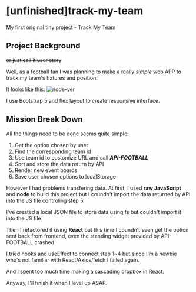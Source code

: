 # [unfinished]track-my-team
My first original tiny project - Track My Team


## Project Background
~~or just call it user story~~

Well, as a football fan I was planning to make a really *simple* web APP to track my team's fixtures and position.

It looks like this:
![node-ver](https://user-images.githubusercontent.com/41334506/215261357-7337bd33-771b-486a-8577-e9d17351431c.png)

I use Bootstrap 5 and flex layout to create responsive interface.


## Mission Break Down
All the things need to be done seems quite simple:
1. Get the option chosen by user
2. Find the corresponding team id
3. Use team id to customize URL and call ***API-FOOTBALL***
4. Sort and store the data return by API
5. Render new event boards
6. Save user chosen options to localStorage


However I had problems transfering data.
At first, I used **raw JavaScript** and **node** to build this project but I coundn't import the data returned by API into the JS file controling step 5.

I've created a local JSON file to store data using fs but couldn't import it into the JS file.

Then I refactored it using **React** but this time I coundn't even get the option sent back from frontend, even the standing widget provided by API-FOOTBALL crashed.

I tried hooks and useEffect to connect step 1~4 but since I'm a newbie who's not familiar with React/Axios/fetch I failed again.

And I spent too much time making a cascading dropbox in React.


Anyway, I'll finish it when I level up ASAP.
